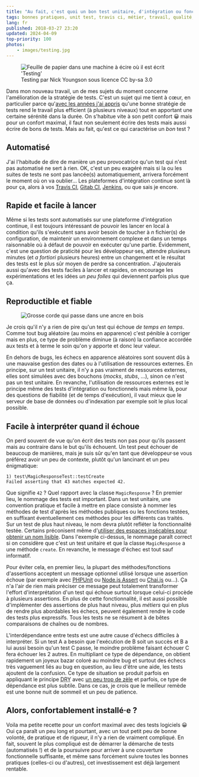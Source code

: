 ```yaml
---
title: "Au fait, c'est quoi un bon test unitaire, d'intégration ou fonctionnel ?"
tags: bonnes pratiques, unit test, travis ci, métier, travail, qualité, ingénierie logicielle
lang: fr
published: 2018-03-27 23:20
updated: 2024-04-09
top-priority: 100
photos:
    - images/testing.jpg
---
```


<figure class="object-center bordered">
    <img loading="lazy" src="/images/660x/testing.jpg" alt="Feuille de papier dans une machine
    à écire où il est écrit 'Testing'">
    <figcaption>
    Testing par Nick Youngson sous licence CC by-sa 3.0
    </figcaption>
</figure>

Dans mon nouveau travail, un de mes sujets du moment concerne l'amélioration de
la stratégie de tests. C'est un sujet qui me tient à cœur, en particulier parce
qu'[avec les années j'ai appris](/post/apprendre-a-l-ecole/) qu'une bonne
stratégie de tests rend le travail plus efficient (à plusieurs niveaux) tout en
apportant une certaine sérénité dans la durée. On s'habitue vite à son petit
confort 😀 mais pour un confort maximal, il faut non seulement écrire des tests
mais aussi écrire de bons de tests. Mais au fait, qu'est ce qui caractérise un
*bon* test ?

## Automatisé

J'ai l'habitude de dire de manière un peu provocatrice qu'un test qui n'est pas
automatisé ne sert à rien. OK, c'est un peu exagéré mais si la ou les suites de
tests ne sont pas lancée(s) automatiquement, arrivera forcément le moment où on
va oublier… Les plateformes d'intégration continue sont là pour ça, alors à vos
[Travis CI](https://travis-ci.com/), [Gitab
CI](https://about.gitlab.com/features/gitlab-ci-cd/),
[Jenkins](https://jenkins.io/), ou que sais je encore.

## Rapide et facile à lancer

Même si les tests sont automatisés sur une plateforme d'intégration continue, il
est toujours intéressant de pouvoir les lancer en local à condition qu'ils
s'exécutent sans avoir besoin de toucher à *n* fichier(s) de configuration, de
maintenir un environnement complexe et dans un temps raisonnable où à défaut de
pouvoir en exécuter qu'une partie. Évidemment, c'est une question de praticité
pour les développeur·ses, attendre plusieurs minutes (et *a fortiori* plusieurs
heures) entre un changement et le résultat des tests est le plus sûr moyen de
perdre sa concentration. J'ajouterais aussi qu'avec des tests faciles à lancer
et rapides, on encourage les expérimentations et les idées *un peu folles* qui
deviennent parfois plus que ça.

## Reproductible et fiable

<figure class="object-center bordered">
    <img loading="lazy" src="/images/660x/fiable.jpg" alt="Grosse corde qui passe dans une
    ancre en bois">
</figure>

Je crois qu'il n'y a rien de pire qu'un test qui échoue *de temps en temps*. Comme
tout bug aléatoire (au moins en apparence) c'est pénible à corriger mais en
plus, ce type de problème diminue (à raison) la confiance accordée aux tests et
à terme le soin qu'on y apporte et donc leur valeur.

En dehors de bugs, les échecs en apparence aléatoires sont souvent dûs à une
mauvaise gestion des dates ou à l'utilisation de ressources externes. En
principe, sur un test unitaire, il n'y a pas vraiment de ressources externes,
elles sont simulées avec des bouchons (*mocks*, *stubs*, …), sinon ce n'est pas
un test unitaire. En revanche, l'utilisation de ressources externes est le
principe même des tests d'intégration ou fonctionnels mais même là, pour des
questions de fiabilité (et de temps d'exécution), il vaut mieux que le serveur
de base de données ou d'indexation par exemple soit le plus local possible.

## Facile à interpréter quand il échoue

On perd souvent de vue qu'on écrit des tests non pas pour qu'ils passent mais au
contraire dans le but qu'ils échouent. Un test peut échouer de beaucoup de
manières, mais je suis sûr qu'en tant que développeur·se vous préférez avoir un
peu de contexte, plutôt qu'un lancinant et un peu énigmatique:

```
1) test\MagicResponseTest::testCreate
Failed asserting that 43 matches expected 42.
```

Que signifie `42` ? Quel rapport avec la classe `MagicResponse` ? En
premier lieu, le nommage des tests est important. Dans un test unitaire, une
convention pratique et facile à mettre en place consiste à nommer les méthodes
de test d'après les méthodes publiques ou les fonctions testées, en suffixant
éventuellement ces méthodes pour les différents cas traités. Sur un test de plus
haut niveau, le nom devra plutôt refléter la fonctionnalité testée. Certains
préconisent même d'[utiliser des espaces insécables pour obtenir un nom
lisible](http://mnapoli.fr/using-non-breakable-spaces-in-test-method-names/).
Dans l'exemple ci-dessus, le nommage paraît correct si on considère que c'est un
test unitaire et que la classe `MagicResponse` a une méthode `create`. En
revanche, le message d'échec est tout sauf informatif.

Pour éviter cela, en premier lieu, la plupart des méthodes/fonctions
d'assertions acceptent un message optionnel utilisé lorsque une assertion échoue
(par exemple avec
[PHPUnit](https://phpunit.readthedocs.io/en/latest/assertions.html#assertequals)
ou [Node.js
Assert](https://docs.phpunit.de/en/11.1/assertions.html#assertequals)
ou [Chai.js](http://www.chaijs.com/guide/styles/#assert) ou…). Ça n'a l'air de
rien mais préciser ce message peut totalement transformer l'effort
d'interprétation d'un test qui échoue surtout lorsque celui-ci procède à
plusieurs assertions. En plus de cette fonctionnalité, il est aussi possible
d'implémenter des assertions de plus haut niveau, plus *métiers* qui en plus de
rendre plus abordables les échecs, peuvent également rendre le code des tests
plus expressifs. Tous les tests ne se résument à de bêtes comparaisons de
chaînes ou de nombres.

L'interdépendance entre tests est une autre cause d'échecs difficiles à
interpréter. Si un test A a besoin que l'exécution de B soit un succès et B a
lui aussi besoin qu'un test C passe, le moindre problème faisant échouer C fera
échouer les 2 autres. En multipliant ce type de dépendance, on obtient
rapidement un joyeux bazar coloré au moindre bug et surtout des échecs très
vaguement liés au bug en question, au lieu d'être une aide, les tests ajoutent de
la confusion. Ce type de situation se produit parfois en appliquant le principe <acronym title="Do not Repeat Yourself">DRY</acronym>
avec [un peu trop de zèle](https://hackernoon.com/this-is-not-the-dry-you-are-looking-for-a316ed3f445f)
et parfois, ce type de dépendance est plus subtile. Dans ce cas, je crois que le
meilleur remède est une bonne nuit de sommeil et un peu de patience.

## Alors, confortablement installé·e ?

Voila ma petite recette pour un confort maximal avec des tests logiciels 😀 Oui
ça paraît un peu long et pourtant, avec un tout petit peu de bonne volonté, de
pratique et de rigueur, il n'y a rien de vraiment compliqué. En fait, souvent le
plus compliqué est de démarrer la démarche de tests (automatisés !) et de
la poursuivre pour arriver à une couverture fonctionnelle suffisante, et même
sans forcément suivre toutes les bonnes pratiques (celles-ci ou d'autres), cet
investissement est déjà largement rentable.
